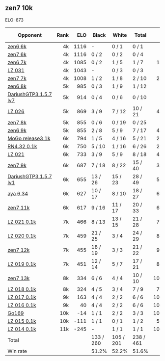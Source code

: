 ## zen7 10k ##

ELO: 673

Opponent | Rank | ELO | Black | White | Total | Win rate
---------|-----:|----:|-------|-------|-------|-------:
[zen6 6k](zen6%206k.md) | 4k | 1116 | - | 0 / 1 | 0 / 1 | 0.0%
[zen7 6k](zen7%206k.md) | 4k | 1116 | 0 / 2 | 0 / 2 | 0 / 4 | 0.0%
[zen6 7k](zen6%207k.md) | 4k | 1085 | 0 / 2 | 1 / 5 | 1 / 7 | 14.3%
[LZ 031](LZ%20031.md) | 4k | 1043 | - | 0 / 3 | 0 / 3 | 0.0%
[zen7 7k](zen7%207k.md) | 4k | 1008 | 1 / 2 | 1 / 8 | 2 / 10 | 20.0%
[zen6 8k](zen6%208k.md) | 5k | 985 | 0 / 3 | 1 / 9 | 1 / 12 | 8.3%
[DariushGTP3.1.5.7 lv7](DariushGTP3.1.5.7%20lv7.md) | 5k | 914 | 0 / 4 | 0 / 6 | 0 / 10 | 0.0%
[LZ 026](LZ%20026.md) | 5k | 869 | 3 / 9 | 7 / 12 | 10 / 21 | 47.6%
[zen7 8k](zen7%208k.md) | 5k | 855 | 0 / 6 | 0 / 19 | 0 / 25 | 0.0%
[zen6 9k](zen6%209k.md) | 5k | 855 | 2 / 8 | 5 / 9 | 7 / 17 | 41.2%
[MoGo release3 1k](MoGo%20release3%201k.md) | 6k | 794 | 1 / 5 | 4 / 16 | 5 / 21 | 23.8%
[RN4.32 0.1k](RN4.32%200.1k.md) | 6k | 750 | 5 / 10 | 1 / 16 | 6 / 26 | 23.1%
[LZ 021](LZ%20021.md) | 6k | 733 | 3 / 9 | 5 / 9 | 8 / 18 | 44.4%
[zen7 9k](zen7%209k.md) | 6k | 687 | 7 / 18 | 8 / 22 | 15 / 40 | 37.5%
[DariushGTP3.1.5.7 lv1](DariushGTP3.1.5.7%20lv1.md) | 6k | 655 | 13 / 26 | 15 / 23 | 28 / 49 | 57.1%
[aya 6.34](aya%206.34.md) | 6k | 627 | 10 / 17 | 8 / 10 | 18 / 27 | 66.7%
[zen7 11k](zen7%2011k.md) | 6k | 617 | 9 / 16 | 11 / 17 | 20 / 33 | 60.6%
[LZ 021 0.1k](LZ%20021%200.1k.md) | 7k | 466 | 8 / 13 | 13 / 15 | 21 / 28 | 75.0%
[LZ 020 0.1k](LZ%20020%200.1k.md) | 7k | 459 | 21 / 25 | 3 / 4 | 24 / 29 | 82.8%
[zen7 12k](zen7%2012k.md) | 7k | 455 | 18 / 19 | 3 / 3 | 21 / 22 | 95.5%
[LZ 019 0.1k](LZ%20019%200.1k.md) | 7k | 451 | 12 / 14 | 5 / 7 | 17 / 21 | 81.0%
[zen7 13k](zen7%2013k.md) | 8k | 334 | 6 / 6 | 4 / 4 | 10 / 10 | 100.0%
[LZ 018 0.1k](LZ%20018%200.1k.md) | 8k | 324 | 4 / 5 | 3 / 4 | 7 / 9 | 77.8%
[LZ 017 0.1k](LZ%20017%200.1k.md) | 9k | 163 | 4 / 4 | 2 / 2 | 6 / 6 | 100.0%
[LZ 016 0.1k](LZ%20016%200.1k.md) | 9k | 40 | 4 / 4 | 2 / 2 | 6 / 6 | 100.0%
[Go169](Go169.md) | 10k | -14 | 1 / 1 | 2 / 2 | 3 / 3 | 100.0%
[LZ 015 0.1k](LZ%20015%200.1k.md) | 10k | -111 | 1 / 1 | 0 / 1 | 1 / 2 | 50.0%
[LZ 014 0.1k](LZ%20014%200.1k.md) | 11k | -245 | - | 1 / 1 | 1 / 1 | 100.0%
Total | | | 133 / 260 | 105 / 201 | 238 / 461 | 
Win rate| | | 51.2% | 52.2% | 51.6% | 
